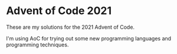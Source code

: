 # Advent of Code 2021

These are my solutions for the 2021 Advent of Code.

I'm using AoC for trying out some new programming languages and programming techniques.
